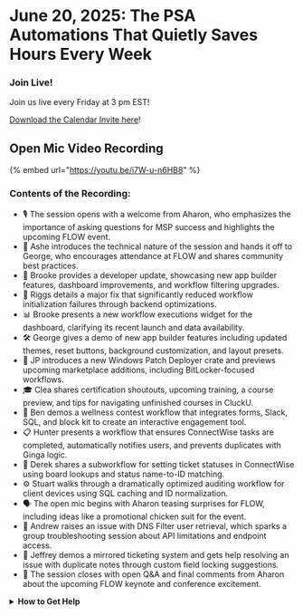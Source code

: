 # June 20, 2025: The PSA Automations That Quietly Saves Hours Every Week

### **Join Live!**

Join us live every Friday at 3 pm EST!

&#x20;[Download the Calendar Invite here](https://engine.rewst.io/webhooks/custom/trigger/02eb02e2-1177-43d9-9e13-8547414979fc/c47fdd7f-4075-47a8-ba92-94e790e67c06?request_type=open_mic_link&)!

## Open Mic Video Recording

{% embed url="https://youtu.be/i7W-u-n6HB8" %}

### Contents of the Recording:

* 🎙️ The session opens with a welcome from Aharon, who emphasizes the importance of asking questions for MSP success and highlights the upcoming FLOW event.
* 💬 Ashe introduces the technical nature of the session and hands it off to George, who encourages attendance at FLOW and shares community best practices.
* 📱 Brooke provides a developer update, showcasing new app builder features, dashboard improvements, and workflow filtering upgrades.
* 🔧 Riggs details a major fix that significantly reduced workflow initialization failures through backend optimizations.
* 📊 Brooke presents a new workflow executions widget for the dashboard, clarifying its recent launch and data availability.
* 🛠️ George gives a demo of new app builder features including updated themes, reset buttons, background customization, and layout presets.
* 🧰 JP introduces a new Windows Patch Deployer crate and previews upcoming marketplace additions, including BitLocker-focused workflows.
* 🎓 Clea shares certification shoutouts, upcoming training, a course preview, and tips for navigating unfinished courses in CluckU.
* 🏃 Ben demos a wellness contest workflow that integrates forms, Slack, SQL, and block kit to create an interactive engagement tool.
* 📋 Hunter presents a workflow that ensures ConnectWise tasks are completed, automatically notifies users, and prevents duplicates with Ginga logic.
* 🔁 Derek shares a subworkflow for setting ticket statuses in ConnectWise using board lookups and status name-to-ID matching.
* ⚙️ Stuart walks through a dramatically optimized auditing workflow for client devices using SQL caching and ID normalization.
* 🗣️ The open mic begins with Aharon teasing surprises for FLOW, including ideas like a promotional chicken suit for the event.
* 🧪 Andrew raises an issue with DNS Filter user retrieval, which sparks a group troubleshooting session about API limitations and endpoint access.
* 🧵 Jeffrey demos a mirrored ticketing system and gets help resolving an issue with duplicate notes through custom field locking suggestions.
* 🎤 The session closes with open Q\&A and final comments from Aharon about the upcoming FLOW keynote and conference excitement.

<details>

<summary><strong>How to Get Help</strong></summary>

* 💬 Chat (Discord): [https://discord.gg/rewst​​ ](https://discord.gg/rewst%E2%80%8B%E2%80%8B)
  * Private #\{{ msp \}} channel
  * \#the-kewp
* 🎫 Submit Tickets to: the\_roc@rewst.io
* 📝 Feature Request + Integration Requests: [https://rewst.canny.io/](https://rewst.canny.io/)

**CLUCK UNIVERSITY – REWST TRAINING:**&#x20;

* 👨‍🏫 Live Instructor-Led Training: [https://calendly.com/cluck-u/](https://calendly.com/cluck-u/)
* 🏁 Rewst Foundations Training: [https://docs.rewst.help/cluck-university/rewst-foundations-10x](https://docs.rewst.help/cluck-university/rewst-foundations-10x)
* ▶️ On-demand Videos: [https://docs.rewst.help/cluck-university/rewst-foundations-10x](https://docs.rewst.help/cluck-university/rewst-foundations-10x)

**DOCS:**&#x20;

* 🥚 Rewst Docs: [https://docs.rewst.help ](https://docs.rewst.help)
* ⛩️ Jinja Docs: [https://jinja.palletsprojects.com/](https://jinja.palletsprojects.com/)

**KEY LINKS:**&#x20;

* 📝 Feature Request + Integration Requests: [https://rewst.canny.io/](https://rewst.canny.io/)

</details>
